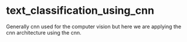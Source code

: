 # text_classification_using_cnn
Generally cnn used for the computer vision but here we are applying the cnn architecture using the cnn.
